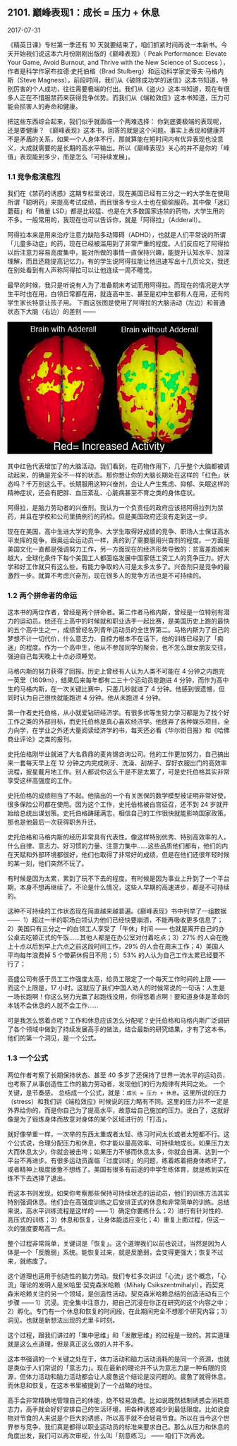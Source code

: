 ## 2101. 巅峰表现1：成长 = 压力 + 休息

2017-07-31

《精英日课》专栏第一季还有 10 天就要结束了，咱们抓紧时间再说一本新书。今天开始我们说这本六月份刚刚出版的《巅峰表现》（ Peak Performance: Elevate Your Game, Avoid Burnout, and Thrive with the New Science of Success ），作者是科学作家布拉德·史托伯格（Brad Stulberg）和运动科学家史蒂夫·马格内斯（Steve Magness）。前段时间，我们从《破除成功学的迷信》这本书知道，特别厉害的个人成功，往往需要极端的付出。我们从《盗火》这本书知道，现在有很多人正在不惜服禁药来获得竞争优势。而我们从《端粒效应》这本书知道，压力可能会损害人的寿命和健康。

把这些东西综合起来，我们似乎就面临一个两难选择： 你到底要极端的表现呢，还是要健康？ 《巅峰表现》这本书，回答的就是这个问题。事实上表现和健康并不是矛盾的关系，如果一个人身体不行，那就算能在短时间内有优异表现也没意义，大成就需要的是长期的高水平输出。所以《巅峰表现》关心的并不是你的「峰值」表现能到多少，而是怎么「可持续发展」。 

### 1.1 竞争愈演愈烈

我们在《禁药的诱惑》这期专栏里说过，现在美国已经有三分之一的大学生在使用所谓「聪明药」来提高考试成绩，而且很多专业人士也在偷偷服药。其中像「迷幻蘑菇」和「微量 LSD」都是比较猛、也是在大多数国家违禁的药物，大学生用的不多。一般常用的，我现在也可以告诉你，就是「阿得拉」（Adderall）。

阿得拉本来是用来治疗注意力缺陷多动障碍（ADHD），也就是人们平常说的所谓「儿童多动症」的药，现在已经被滥用到了非常严重的程度。人们反应吃了阿得拉以后注意力容易高度集中，能对所做的事情一直保持兴趣，能提升认知水平、加深理解，而且还能提高记忆力。有的学生说阿得拉能让他迅速写出十几页论文，我还在别处看到有人声称阿得拉可以让他连续一周不睡觉。

最早的时候，我只是听说有人为了准备期末考试而用阿得拉。而现在的情况是大学生平时也在用，白领日常都在用，就连高中生、甚至是初中生都有人在用，还有的学生家长特意让孩子用。 下面这张图是使用了阿得拉的大脑活动（左边）和普通状态下大脑（右边）的差别 —— 

![](./res/2019119.jpg)

其中红色代表增加了的大脑活动。我们看到，在药物作用下，几乎整个大脑都被调动起来，的确是完全不一样的状态。那你想让你的大脑长期处在这样的「红色」状态吗？千万别这么干。长期服用这种兴奋剂，会让人产生焦虑、抑郁、失眠这样的精神症状，还会有肥胖、血压紊乱、心脏病甚至不育之类的身体症状。

阿得拉，是脑力劳动者的兴奋剂。我认为一个负责任的政府应该把阿得拉列为禁药，并且在学校和公司里搞例行的药检。但是美国政府还没有走到这一步。

现在在美国，高中生进大学的竞争、大学生取得好成绩的竞争、职场人士保证高水平发挥的竞争，跟奥运会运动员一样，真的到了需要服用兴奋剂的程度。一方面是美国文化一直都是强调努力工作，另一方面现在的经济形势导致的：贫富差距越来越大，全球化条件下每个美国工人都面临发展中国家低工资工人的竞争压力。好大学和好工作就只有这么些，有能力争取的人可是太多太多了。兴奋剂只是竞争的最激烈一步。就算不考虑兴奋剂，现在很多人的竞争方法也是不可持续的。 

### 1.2 两个拼命者的命运

这本书的两位作者，曾经是两个拼命者。第二作者马格内斯，曾经是一位特别有潜力的运动员。他还在上高中的时候就和职业选手一起比赛，是美国历史上跑的最快的五个高中生之一，成绩曾经名列青年运动员的全世界第二。马格内斯为了自己的梦想不计一切代价，什么意志力、自控力根本不在话下，他的训练已经到了「痴迷」的程度。作为一个高中生，他从不参加同学的聚会，也不怎么跟女朋友交往，强迫自己每天晚上十点必须睡觉。

马格内斯的努力获得了回报。历史上曾经有人认为人类不可能在 4 分钟之内跑完一英里（1609m），结果后来每年都有二三十个运动员能跑进 4 分钟，而作为高中生的马格内斯，在一次关键比赛中，只差几秒就进了 4 分钟。他感到很遗憾，但同时认为自己很快就能跑进 4 分钟。他从未跑进 4 分钟。

第一作者史托伯格，从小就爱钻研经济学。有很多优等生努力学习都是为了找个好工作之类的外部目标，而史托伯格是真心喜欢经济学。他放弃了各种娱乐项目，全力向学，在学业之外还大量阅读经济学的书，每天还必看《华尔街日报》和《哈佛商业评论》之类的报刊。

史托伯格刚毕业就进了大名鼎鼎的麦肯锡咨询公司。他的工作更加努力，自己搞出来一套每天早上在 12 分钟之内完成刷牙、洗澡、刮胡子、穿好衣服出门的高效率流程，披星戴月地工作。别人都说你这么干是不是太累了，可是史托伯格其实非常享受这样高强度的工作。

史托伯格的成绩相当了不起。他搞出的一个有关医保的数学模型被证明非常好使，很多保险公司都在使用。因为这个工作，史托伯格被白宫征召，还不到 24 岁就开始给总统出谋划策。史托伯格踌躇满志，相信自己的工作很快就能影响国家政策。那也是他最后一次获得职务升迁。

史托伯格和马格内斯的经历非常具有代表性。像这样特别优秀、特别高效率的人，什么自律、意志力、好习惯的力量、注意力集中……这些品质他们都有，他们的内在天赋和外部环境都很好，他们也取得了非常好的成绩，但是在他们还很年轻时候的某一刻，他们突然不玩了。

有时候是因为太累，累到了玩不下去的程度。有时候是因为事业上升到了一个平台期，本身不想再继续了。不论是什么情况，这些人早期的高速进步，都是不可持续的。

这种不可持续的工作状态现在简直越来越普遍。《巅峰表现》书中列举了一组数据 ——  1）超过一半的职场白领认为他们已经快要崩溃，不能再吸收更多信息了；2）美国只有三分之一的白领工人享受了「午休」时间 —— 也就是离开自己的办公桌去吃顿正式的午饭……其他人都是在办公室对付着吃点；3）27% 的人会在晚上十点以后到早上六点之前这段时间工作，29% 的人会在周末工作；4）美国人平均每年浪费掉 5 个带薪休假日不用；5）53% 的人认为自己工作太累已经要不行了；

高盛公司有感于员工工作强度太高，给员工限定了一个每天工作时间的上限 —— 而这个上限是，17 小时。这就应了我们中国人劝人的时候常说的一句话：人生是一场长跑啊！你这么努力光赢了起跑线没用，你得悠着点啊！要知道身体是革命的本钱不会休息的人就不会工作……

可是我怎么悠着点呢？工作和休息应该怎么分配呢？史托伯格和马格内斯广泛调研了各个领域中做到了持续发展高手的做法，结合最新的研究结果，才有了这本书。他们的第一个洞见，是一个公式。 

### 1.3 一个公式

两位作者考察了长期保持状态、甚至 40 多岁了还保持了世界一流水平的运动员，也考察了从事创造性工作的脑力劳动者，发现他们的行为规律有共同之处。 一个关键，是节奏感。 总结成一个公式，就是：`成长 = 压力 + 休息`。这里所说的压力（stress）和我们讲《端粒效应》时候说的压力略有不同。这里的压力并不一定是外界给你的，而是你自己为了提高水平，故意给自己施加的压力。说白了，这就好像是为了锻炼身体而故意对身体的某个区域进行的「打击」。

就好像举重一样，一次举的东西太重或者太轻、练习时间太长或者太短都不行。这个公式说，合理分配压力和休息，你才能以最高效率、可持续地成长。如果压力太大而休息太少，你就会被击垮；如果压力不够而休息太多，你就会自满、达到一个平台不再进步。有很多运动员面临「过度训练」的问题，练着练着把身体练坏了，或者精神上极度疲惫不想练了。美国有很多有前途的中学生练体育，就是练到实在练不下去选择了退出。

而这本书则发现，如果你考察那些保持可持续状态的运动员，他们的训练方法其实特别强调休息。他们会在高强度训练之后安排正式的休息和非常简单的训练。总结来说，高水平训练流程是这样的 —— 1）确定你要练什么；2）进行有针对性的、高压式的训练；3）休息和恢复，让身体能适应变化；4）重复上面过程，但这一次的强度要略高一点。

整个过程非常简单，关键词是「恢复」。这个道理我们以前也说过，当然是因为人体是一个「反脆弱」系统。能恢复过来，就是反脆弱，会变得更强大；恢复不过来，就练废了。

这个道理也适用于创造性的脑力劳动。我们专栏多次讲过「心流」这个概念，「心流」理论的发明人是米哈里·契克森米哈赖（Mihaly Csikszentmihalyi），而契克森米哈赖关注的另一个领域，是创造性活动。契克森米哈赖总结的创造活动有三个步骤 —— 1）沉浸。完全集中注意力，把自己沉浸在你正在研究的这个内容之中；2）孵化。专门有一个休息和恢复的时间段，在此期间完全不想那个研究内容；3）洞见。也就是新想法出现的尤里卡时刻。

这个过程，跟我们讲过的「集中思维」和「发散思维」的过程是一致的。其实道理就是这么点道理，但是真正这么做的人并不多。

这本书强调的一个关键之处在于，体力活动和脑力活动消耗的是同一个资源，也就是类似于人们常说的「意志力」。现在最新的理论并不认为意志力是一种有限的资源，但体力活动和脑力活动都会让人疲惫这个结论是没问题的。疲惫了就得休息，而休息和恢复，在这本书里被提到了一个战略的地位。

高手会非常精确地管理自己的体能，绝不轻易浪费。比如说既然抵制诱惑会消耗意志力，高手就会好好安排自己的生活环境，把各种诱惑减少到最低限度。比如说食物对节食的人来说是个巨大的诱惑，所以高手就不会轻易节食。所以在当今这个世界参与竞争，我们真是都得以职业运动员的标准来要求自己。那么从压力和休息的角度出发，我们可以再次审视，什么叫「刻意练习」 —— 咱们下次再说。